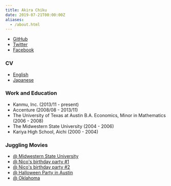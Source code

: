 ```yaml
---
title: Akira Chiku
date: 2019-07-21T00:00:00Z
aliases:
  - /about.html
---
```


- [GitHub](https://github.com/achiku)
- [Twitter](https://twitter.com/_achiku)
- [Facebook](https://www.facebook.com/akira.chiku)

### CV

- [English](https://akirachiku.com/cv/en_us/)
- [Japanese](https://akirachiku.com/cv/ja_jp/)

### Work and Education

- Kanmu, Inc. (2013/11 - present)
- Accenture (2008/08 - 2013/11)
- The University of Texas at Austin B.A. Economics, Minor in Mathematics (2006 - 2008)
- The Midwestern State University (2004 - 2006)
- Kariya High School, Aichi (2000 - 2004)

### Juggling Movies
- [@ Midwestern State University](http://www.youtube.com/watch?v=w50tsli_XE8)
- [@ Nico's birthday party #1](http://www.youtube.com/watch?v=cmH-B8VqHWY)
- [@ Nico's birthday party #2](http://www.youtube.com/watch?v=c2Ph8JyUCgU)
- [@ Halloween Party in Austin](http://www.youtube.com/watch?v=vItcRQ-Y1W4)
- [@ Oklahoma](http://www.youtube.com/watch?v=aeASj4zLi2I)
